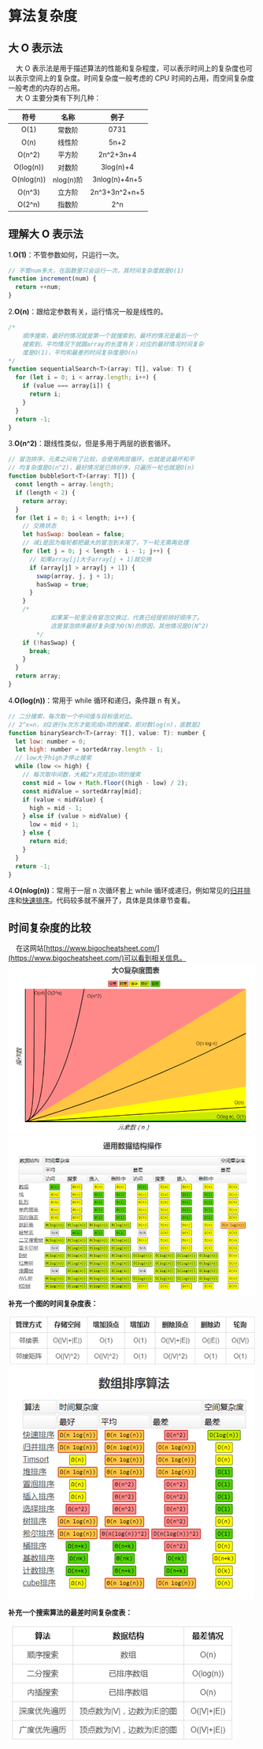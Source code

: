 # 算法复杂度

## 大 O 表示法

&nbsp;&nbsp;&nbsp;&nbsp;大 O 表示法是用于描述算法的性能和复杂程度，可以表示时间上的复杂度也可以表示空间上的复杂度。时间复杂度一般考虑的 CPU 时间的占用，而空间复杂度一般考虑的内存的占用。  
&nbsp;&nbsp;&nbsp;&nbsp;大 O 主要分类有下列几种：

|    符号    |   名称    |     例子      |
| :--------: | :-------: | :-----------: |
|    O(1)    |  常数阶   |     0731      |
|    O(n)    |  线性阶   |     5n+2      |
|   O(n^2)   |  平方阶   |   2n^2+3n+4   |
| O(log(n))  |  对数阶   |   3log(n)+4   |
| O(nlog(n)) | nlog(n)阶 | 3nlog(n)+4n+5 |
|   O(n^3)   |  立方阶   | 2n^3+3n^2+n+5 |
|   O(2^n)   |  指数阶   |      2^n      |

## 理解大 O 表示法

1.**O(1)**：不管参数如何，只运行一次。

```js
// 不管num多大，在函数里只会运行一次，其时间复杂度就是O(1)
function increment(num) {
  return ++num;
}
```

2.**O(n)**：跟给定参数有关，运行情况一般是线性的。

```js
/*
    顺序搜索，最好的情况就是第一个就搜索到，最坏的情况是最后一个
    搜索到，平均情况下就跟array的长度有关；对应的最好情况时间复杂
    度是O(1)，平均和最差的时间复杂度是O(n)
*/
function sequentialSearch<T>(array: T[], value: T) {
  for (let i = 0; i < array.length; i++) {
    if (value === array[i]) {
      return i;
    }
  }
  return -1;
}
```

3.**O(n^2)**：跟线性类似，但是多用于两层的嵌套循环。

```js
// 冒泡排序，元素之间有了比较，会使用两层循环，也就是说最坏和平
// 均复杂度是O(n^2)，最好情况是已排好序，只遍历一轮也就是O(n)
function bubbleSort<T>(array: T[]) {
  const length = array.length;
  if (length < 2) {
    return array;
  }
  for (let i = 0; i < length; i++) {
    // 交换状态
    let hasSwap: boolean = false;
    // 减i是因为每轮都把最大的冒泡到末尾了，下一轮无需再处理
    for (let j = 0; j < length - i - 1; j++) {
      // 如果array[j]大于array[j + 1]就交换
      if (array[j] > array[j + 1]) {
        swap(array, j, j + 1);
        hasSwap = true;
      }
    }
    /*
            如果某一轮里没有冒泡交换过，代表已经提前排好顺序了。
            这是冒泡排序最好复杂度为O(N)的原因，其他情况是O(N^2)
        */
    if (!hasSwap) {
      break;
    }
  }
  return array;
}
```

4.**O(log(n))**：常用于 while 循环和递归，条件跟 n 有关。

```js
// 二分搜索，每次取一个中间值与目标值对比。
// 2^x=n，对2进行x次方才能完成n项的搜索，即对数log(n)，底数是2
function binarySearch<T>(array: T[], value: T): number {
  let low: number = 0;
  let high: number = sortedArray.length - 1;
  // low大于high才停止搜索
  while (low <= high) {
    // 每次取中间数，大概2^x完成这n项的搜索
    const mid = low + Math.floor((high - low) / 2);
    const midValue = sortedArray[mid];
    if (value < midValue) {
      high = mid - 1;
    } else if (value > midValue) {
      low = mid + 1;
    } else {
      return mid;
    }
  }
  return -1;
}
```

4.**O(nlog(n))**：常用于一层 n 次循环套上 while 循环或递归，例如常见的[归并排序](https://gitee.com/liawnliu/datastructures_ts/blob/master/src/ts/algorithms/sorting/merge-sort.ts)和[快速排序](https://gitee.com/liawnliu/datastructures_ts/blob/master/src/ts/algorithms/sorting/quick-sort.ts)。代码较多就不展开了，具体是具体章节查看。

## 时间复杂度的比较

&nbsp;&nbsp;&nbsp;&nbsp;在这网站[https://www.bigocheatsheet.com/](https://www.bigocheatsheet.com/)可以看到相关信息。  
![大O复杂度表](./img/algorithmComplexity/大O复杂度表.png)  
![algorithmComplexity](./img/algorithmComplexity/通用数据结构操作复杂度.png)  
**补充一个图的时间复杂度表：**

![图的时间复杂度表](./img/algorithmComplexity/图的时间复杂度表.png)  
![通用数据结构操作](./img/algorithmComplexity/排序算法复杂度.png)

**补充一个搜索算法的最差时间复杂度表：**

![搜索算法最差时间复杂度表](./img/algorithmComplexity/搜索算法最差时间复杂度表.png)
